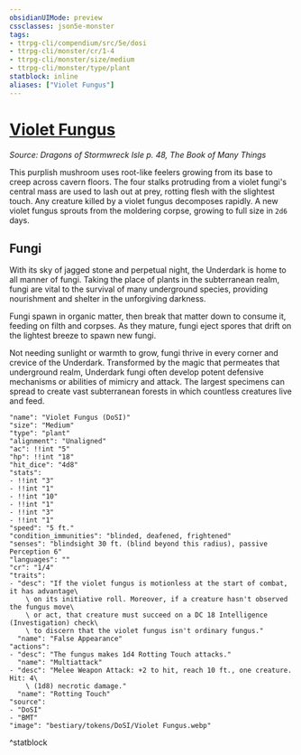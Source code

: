 ```yaml
---
obsidianUIMode: preview
cssclasses: json5e-monster
tags:
- ttrpg-cli/compendium/src/5e/dosi
- ttrpg-cli/monster/cr/1-4
- ttrpg-cli/monster/size/medium
- ttrpg-cli/monster/type/plant
statblock: inline
aliases: ["Violet Fungus"]
---
```

# [Violet Fungus](3-Compendium\CLI\bestiary\plant/violet-fungus-dosi.md)
*Source: Dragons of Stormwreck Isle p. 48, The Book of Many Things*  

This purplish mushroom uses root-like feelers growing from its base to creep across cavern floors. The four stalks protruding from a violet fungi's central mass are used to lash out at prey, rotting flesh with the slightest touch. Any creature killed by a violet fungus decomposes rapidly. A new violet fungus sprouts from the moldering corpse, growing to full size in `2d6` days.

## Fungi

With its sky of jagged stone and perpetual night, the Underdark is home to all manner of fungi. Taking the place of plants in the subterranean realm, fungi are vital to the survival of many underground species, providing nourishment and shelter in the unforgiving darkness.

Fungi spawn in organic matter, then break that matter down to consume it, feeding on filth and corpses. As they mature, fungi eject spores that drift on the lightest breeze to spawn new fungi.

Not needing sunlight or warmth to grow, fungi thrive in every corner and crevice of the Underdark. Transformed by the magic that permeates that underground realm, Underdark fungi often develop potent defensive mechanisms or abilities of mimicry and attack. The largest specimens can spread to create vast subterranean forests in which countless creatures live and feed.

```statblock
"name": "Violet Fungus (DoSI)"
"size": "Medium"
"type": "plant"
"alignment": "Unaligned"
"ac": !!int "5"
"hp": !!int "18"
"hit_dice": "4d8"
"stats":
- !!int "3"
- !!int "1"
- !!int "10"
- !!int "1"
- !!int "3"
- !!int "1"
"speed": "5 ft."
"condition_immunities": "blinded, deafened, frightened"
"senses": "blindsight 30 ft. (blind beyond this radius), passive Perception 6"
"languages": ""
"cr": "1/4"
"traits":
- "desc": "If the violet fungus is motionless at the start of combat, it has advantage\
    \ on its initiative roll. Moreover, if a creature hasn't observed the fungus move\
    \ or act, that creature must succeed on a DC 18 Intelligence (Investigation) check\
    \ to discern that the violet fungus isn't ordinary fungus."
  "name": "False Appearance"
"actions":
- "desc": "The fungus makes 1d4 Rotting Touch attacks."
  "name": "Multiattack"
- "desc": "Melee Weapon Attack: +2 to hit, reach 10 ft., one creature. Hit: 4\
    \ (1d8) necrotic damage."
  "name": "Rotting Touch"
"source":
- "DoSI"
- "BMT"
"image": "bestiary/tokens/DoSI/Violet Fungus.webp"
```
^statblock